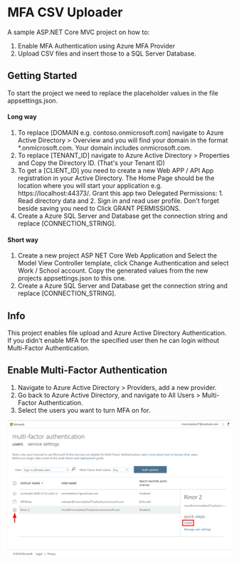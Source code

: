 ﻿# MFA CSV Uploader

A sample ASP.NET Core MVC project on how to:
  1. Enable MFA Authentication using Azure MFA Provider 
  2. Upload CSV files and insert those to a SQL Server Database.

## Getting Started
To start the project we need to replace the placeholder values in the file appsettings.json.

#### Long way
1. To replace [DOMAIN e.g. contoso.onmicrosoft.com] navigate to Azure Active Directory > Overview and you will find your domain in the format *.onmicrosoft.com. Your domain includes onmicrosoft.com.
2. To replace [TENANT_ID] navigate to Azure Active Directory > Properties and Copy the Directory ID. (That's your Tenant ID)
3. To get a [CLIENT_ID] you need to create a new Web APP / API App registration in your Active Directory. The Home Page should be the location where you will start your application e.g. https://localhost:44373/. Grant this app two Delegated Permissions: 1. Read directory data and 2. Sign in and read user profile. Don't forget beside saving you need to Click GRANT PERMISSIONS.
4. Create a Azure SQL Server and Database get the connection string and replace [CONNECTION_STRING].


#### Short way

1. Create a new project ASP NET Core Web Application and Select the Model View Controller template, click Change Authentication and select Work / School account. Copy the generated values from the new projects appsettings.json to this one.
2. Create a Azure SQL Server and Database get the connection string and replace [CONNECTION_STRING].

## Info

This project enables file upload and Azure Active Directory Authentication. If you didn't enable MFA for the specified user then he can login without Multi-Factor Authentication.

## Enable Multi-Factor Authentication
1. Navigate to Azure Active Directory > Providers, add a new provider.
2. Go back to Azure Active Directory, and navigate to All Users > Multi-Factor Authentication.
3. Select the users you want to turn MFA on for.

![mfa](docs/images/mfa.png)

